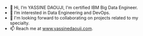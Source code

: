- 👋 Hi, I’m YASSINE DAOUJI, I'm certified IBM Big Data Engineer.
- 🌱 I’m interested in Data Engineering and DevOps.
- 👀 I'm looking forward to collaborating on projects related to my specialty.
- 📫 Reach me at www.yassinedaouji.com.

<!---
iamyacin/iamyacin is a ✨ special ✨ repository because its `README.md` (this file) appears on your GitHub profile.
You can click the Preview link to take a look at your changes.
--->
